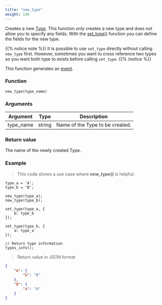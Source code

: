 ```yaml
---
title: "new_type"
weight: 146
---
```


Creates a new [Type](../../data-types/type). This function *only* creates a new type
and does not allow you to specify any fields. With the [set_type()](../set_type) function
you can define the fields for the new type.

{{% notice note %}}
It is possible to use `set_type` directly without calling `new_type` first. However, sometimes
you want to cross reference two types so you want both type to exists before calling `set_type`.
{{% /notice %}}


This function generates an [event](../../events).

### Function

`new_type(type_name)`

### Arguments

Argument | Type | Description
-------- | ---- | -----------
type_name | string | Name of the Type to be created.

### Return value

The name of the newly created Type.

### Example

> This code shows a use case where ***new_type()*** is helpful:

```thingsdb,json_response
type_a = 'A';
type_b = 'B';

new_type(type_a);
new_type(type_b);

set_type(type_a, {
    b: type_b
});

set_type(type_b, {
    a: type_a
});

// Return type information
types_info();
```

> Return value in JSON format

```json
{
    "A": {
        "b": "B"
    },
    "B": {
        "a": "A"
    }
}
```
